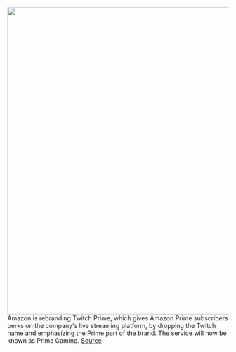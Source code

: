 <img src='https://cdn.vox-cdn.com/thumbor/oA9jCzSZmAZzar38-f0zYgl8vvQ=/0x0:3000x2000/1200x800/filters:focal(1260x760:1740x1240)/cdn.vox-cdn.com/uploads/chorus_image/image/67181552/acastro_180329_1777_amazon_0001.5.jpg' width='700px' /><br/>
Amazon is rebranding Twitch Prime, which gives Amazon Prime subscribers perks on the company's live streaming platform, by dropping the Twitch name and emphasizing the Prime part of the brand. The service will now be known as Prime Gaming.
<a href='https://www.theverge.com/2020/8/10/21358463/amazon-twitch-prime-gaming-rebrand'> Source <a/>
